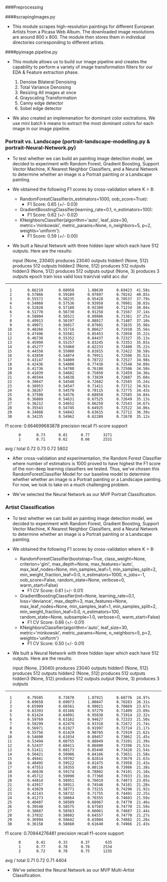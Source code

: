 ###Preprocessing

####scrapingImages.py
* This module scrapes high-resolution paintings for different European Artists from a Picasa Web Album.
The downloaded image resolutions are around 800 x 800. The module then stores them in individual directories corresponding to different artists.

####pyimage.pipeline.py
* This module allows us to build our image pipeline and creates the capability to perform a variety of image transformation filters for our EDA & Feature extraction phase.
    1. Denoise Bilateral Denoising
    2. Total Variance Denoising
    3. Resizing All images at once
    3. Grayscaling Transformation
    4. Canny edge detector
    5. Sobel edge detector

* We also created an implemenation for dominant color exctrations. We use mini batch k means to extract the most dominant colors for each image in our image pipeline.


### Portrait vs. Landscape  (portrait-landscape-modelling.py & portrait-Neural-Network.py)
* To test whether we can build an painting image detection model, we decided to experiment with Random Forest, Gradient Boosting, Support Vector Machine, K Nearest Neighbor Classifiers, and a Neural Network to determine whether an image is a Portrait painting or a Landscape painting. 

* We obtained the following F1 scores by cross-validation where K = 8:
	- RandomForestClassifier(n_estimators=1000, oob_score=True):
		- F1 Score: 0.65 (+/- 0.03)
	- GradientBoostingClassifier(learning_rate=0.1, n_estimators=100):
		- F1 Score: 0.62 (+/- 0.02)
	- KNeighborsClassifier(algorithm='auto', leaf_size=30, metric='minkowski',
           metric_params=None, n_neighbors=5, p=2, weights='uniform'):
		- F1 Score: 0.59 (+/- 0.00)

* We built a Neural Network with three hidden layer which each have 512 outputs. Here are the results:

  input                 (None, 23040)           produces   23040 outputs
  hidden1               (None, 512)             produces     512 outputs
  hidden2               (None, 512)             produces     512 outputs
  hidden3               (None, 512)             produces     512 outputs
  output                (None, 3)               produces       3 outputs
  epoch    train loss    valid loss    train/val    valid acc  dur
  
-------  ------------  ------------  -----------  -----------  ------
      1       0.66219       0.60958      1.08630      0.69423  41.58s
      2       0.57866       0.59109      0.97897      0.70242  40.85s
      3       0.55572       0.58235      0.95428      0.70537  37.79s
      4       0.54060       0.57536      0.93958      0.70981  38.03s
      5       0.52828       0.57180      0.92389      0.71234  38.04s
      6       0.51770       0.56730      0.91258      0.71567  37.14s
      7       0.50804       0.56521      0.89886      0.71361  37.25s
      8       0.49913       0.56197      0.88817      0.71487  37.10s
      9       0.49071       0.56017      0.87601      0.71635  35.98s
     10       0.48266       0.55716      0.86627      0.71910  35.56s
     11       0.47496       0.55581      0.85453      0.72058  35.22s
     12       0.46738       0.55352      0.84437      0.72327  35.13s
     13       0.45999       0.55257      0.83245      0.72353  35.03s
     14       0.45277       0.55060      0.82233      0.72400  35.22s
     15       0.44558       0.55000      0.81015      0.72422  38.58s
     16       0.43850       0.54874      0.79911      0.72506  35.52s
     17       0.43147       0.54809      0.78722      0.72527  34.98s
     18       0.42436       0.54800      0.77438      0.72548  34.89s
     19       0.41736       0.54780      0.76188      0.72506  34.50s
     20       0.41039       0.54682      0.75050      0.72459  34.36s
     21       0.40344       0.54638      0.73839      0.72607  35.60s
     22       0.39647       0.54548      0.72682      0.72585  35.24s
     23       0.38953       0.54547      0.71411      0.72712  34.92s
     24       0.38267       0.54578      0.70115      0.72775  34.43s
     25       0.37580       0.54576      0.68858      0.72585  34.84s
     26       0.36889       0.54631      0.67525      0.72649  35.13s
     27       0.36212       0.54652      0.66258      0.72543  34.67s
     28       0.35543       0.54745      0.64925      0.72522  34.86s
     29       0.34888       0.54842      0.63615      0.72712  36.39s
     30       0.34235       0.54962      0.62289      0.72670  35.12s

f1 score: 0.664699683878
             precision    recall  f1-score   support

          0       0.73      0.81      0.77      3271
          1       0.71      0.62      0.66      2531

avg / total       0.72      0.73      0.72      5802

* After cross-validation and experimentation, the Random Forest Classifier where number of estimators is 1000 proved to have highest the F1 score of the non-deep learning classifiers we tested. Thus, we've chosen this RandomForestClassifier Model for our baseline model to determine whether whether an image is a Portrait painting or a Landscape painting. For now, we look to take on a much challenging problem.

* We've selected the Neural Network as our MVP Portrait Classification.

### Artist Classification
* To test whether we can build an painting image detection model, we decided to experiment with Random Forest, Gradient Boosting, Support Vector Machine, K Nearest Neighbor Classifiers, and a Neural Network to determine whether an image is a Portrait painting or a Landscape painting. 

* We obtained the following F1 scores by cross-validation where K = 8:
    - RandomForestClassifier(bootstrap=True, class_weight=None, criterion='gini',
            max_depth=None, max_features='auto', max_leaf_nodes=None,
            min_samples_leaf=1, min_samples_split=2,
            min_weight_fraction_leaf=0.0, n_estimators=1000, n_jobs=-1,
            oob_score=False, random_state=None, verbose=0,
            warm_start=False)
        - F1 CV Score: 0.61 (+/- 0.01)
    - GradientBoostingClassifier(init=None, learning_rate=0.1, loss='deviance',
              max_depth=3, max_features=None, max_leaf_nodes=None,
              min_samples_leaf=1, min_samples_split=2,
              min_weight_fraction_leaf=0.0, n_estimators=100,
              random_state=None, subsample=1.0, verbose=0,
              warm_start=False)
        - F1 CV Score: 0.66 (+/- 0.01)
    - KNeighborsClassifier(algorithm='auto', leaf_size=30, metric='minkowski',
           metric_params=None, n_neighbors=5, p=2, weights='uniform')
        - F1 CV Score: 0.50 (+/- 0.01)

* We built a Neural Network with three hidden layer which each have 512 outputs. Here are the results:

  input                 (None, 23040)           produces   23040 outputs
  hidden1               (None, 512)             produces     512 outputs
  hidden2               (None, 512)             produces     512 outputs
  hidden3               (None, 512)             produces     512 outputs
  output                (None, 3)               produces       3 outputs

-------  ------------  ------------  -----------  -----------  ------
      1       0.79505       0.73670      1.07921      0.68776  24.97s
      2       0.69658       0.69073      1.00847      0.70283  26.31s
      3       0.65909       0.66561      0.99021      0.70869  23.67s
      4       0.63393       0.65166      0.97279      0.71409  23.09s
      5       0.61424       0.64091      0.95838      0.71914  22.32s
      6       0.59769       0.63162      0.94627      0.72333  21.50s
      7       0.58299       0.62479      0.93310      0.72472  21.74s
      8       0.56971       0.61927      0.91997      0.72724  21.17s
      9       0.55756       0.61429      0.90765      0.72919  21.62s
     10       0.54600       0.61034      0.89457      0.73062  21.45s
     11       0.53494       0.60755      0.88049      0.73201  21.39s
     12       0.52437       0.60411      0.86800      0.73396  21.53s
     13       0.51411       0.60173      0.85440      0.73428  21.54s
     14       0.50421       0.59906      0.84166      0.73651  21.58s
     15       0.49441       0.59702      0.82814      0.73679  21.63s
     16       0.48495       0.59522      0.81475      0.73958  21.43s
     17       0.47553       0.59355      0.80116      0.73986  21.38s
     18       0.46630       0.59174      0.78802      0.74101  21.18s
     19       0.45712       0.59090      0.77360      0.73933  21.16s
     20       0.44814       0.58951      0.76019      0.74073  23.05s
     21       0.43917       0.58911      0.74548      0.74101  21.28s
     22       0.43029       0.58771      0.73215      0.74296  21.92s
     23       0.42143       0.58732      0.71755      0.74491  22.25s
     24       0.41273       0.58664      0.70355      0.74603  21.59s
     25       0.40407       0.58589      0.68967      0.74770  21.46s
     26       0.39540       0.58575      0.67503      0.74770  21.59s
     27       0.38687       0.58563      0.66061      0.74687  21.44s
     28       0.37832       0.58602      0.64557      0.74770  21.27s
     29       0.36994       0.58642      0.63084      0.74882  21.26s
     30       0.36158       0.58660      0.61640      0.74966  21.43s


f1 score: 0.70944276481
             precision    recall  f1-score   support

          0       0.41      0.33      0.37       635
          1       0.77      0.78      0.78      2534
          2       0.72      0.78      0.75      1235

avg / total       0.71      0.72      0.71      4404

* We've selected the Neural Network as our MVP Multi-Artist Classification.